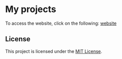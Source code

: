 


# My projects

To access the website, click on the following:  [website]( https://tariq-sof.github.io/W5-D1-HW/)

## License

This project is licensed under the [MIT License](LICENSE).
